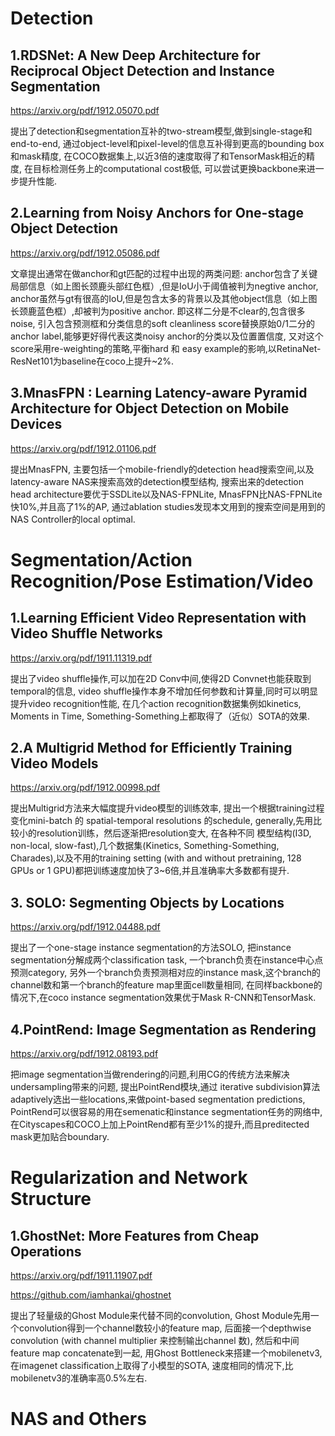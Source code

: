 # **Detection**

## 1.RDSNet: A New Deep Architecture for Reciprocal Object Detection and Instance Segmentation

https://arxiv.org/pdf/1912.05070.pdf

提出了detection和segmentation互补的two-stream模型,做到single-stage和end-to-end,
通过object-level和pixel-level的信息互补得到更高的bounding box和mask精度,
在COCO数据集上,以近3倍的速度取得了和TensorMask相近的精度,
在目标检测任务上的computational cost极低,
可以尝试更换backbone来进一步提升性能.

## 2.Learning from Noisy Anchors for One-stage Object Detection

https://arxiv.org/pdf/1912.05086.pdf

文章提出通常在做anchor和gt匹配的过程中出现的两类问题:
anchor包含了关键局部信息（如上图长颈鹿头部红色框）,但是IoU小于阈值被判为negtive anchor,
anchor虽然与gt有很高的IoU,但是包含太多的背景以及其他object信息（如上图长颈鹿蓝色框）,却被判为positive anchor.
即这样二分是不clear的,包含很多noise,
引入包含预测框和分类信息的soft cleanliness score替换原始0/1二分的anchor label,能够更好得代表这类noisy anchor的分类以及位置置信度,
又对这个score采用re-weighting的策略,平衡hard 和 easy example的影响,以RetinaNet-ResNet101为baseline在coco上提升~2%.

## 3.MnasFPN : Learning Latency-aware Pyramid Architecture for Object Detection on Mobile Devices

https://arxiv.org/pdf/1912.01106.pdf

提出MnasFPN, 主要包括一个mobile-friendly的detection head搜索空间,以及latency-aware NAS来搜索高效的detection模型结构,
搜索出来的detection head architecture要优于SSDLite以及NAS-FPNLite,
MnasFPN比NAS-FPNLite快10%,并且高了1%的AP,
通过ablation studies发现本文用到的搜索空间是用到的NAS Controller的local optimal.

# **Segmentation/Action Recognition/Pose Estimation/Video**

## 1.Learning Efficient Video Representation with Video Shuffle Networks

https://arxiv.org/pdf/1911.11319.pdf

提出了video shuffle操作,可以加在2D Conv中间,使得2D Convnet也能获取到temporal的信息,
video shuffle操作本身不增加任何参数和计算量,同时可以明显提升video recognition性能,
在几个action recognition数据集例如kinetics, Moments in Time, Something-Something上都取得了（近似）SOTA的效果.

## 2.A Multigrid Method for Efficiently Training Video Models

https://arxiv.org/pdf/1912.00998.pdf

提出Multigrid方法来大幅度提升video模型的训练效率,
提出一个根据training过程变化mini-batch 的 spatial-temporal resolutions 的schedule,
generally,先用比较小的resolution训练，然后逐渐把resolution变大,
在各种不同 模型结构(I3D, non-local, slow-fast),几个数据集(Kinetics, Something-Something, Charades),以及不用的training setting (with and without pretraining, 128 GPUs or 1 GPU)都把训练速度加快了3~6倍,并且准确率大多数都有提升.

## 3. SOLO: Segmenting Objects by Locations

https://arxiv.org/pdf/1912.04488.pdf

提出了一个one-stage instance segmentation的方法SOLO,
把instance segmentation分解成两个classification task,
一个branch负责在instance中心点预测category,
另外一个branch负责预测相对应的instance mask,这个branch的channel数和第一个branch的feature map里面cell数量相同,
在同样backbone的情况下,在coco instance segmentation效果优于Mask R-CNN和TensorMask.

## 4.PointRend: Image Segmentation as Rendering

https://arxiv.org/pdf/1912.08193.pdf

把image segmentation当做rendering的问题,利用CG的传统方法来解决undersampling带来的问题,
提出PointRend模块,通过 iterative subdivision算法adaptively选出一些locations,来做point-based segmentation predictions,
PointRend可以很容易的用在semenatic和instance segmentation任务的网络中,
在Cityscapes和COCO上加上PointRend都有至少1%的提升,而且preditected mask更加贴合boundary.


# **Regularization and Network Structure**

## 1.GhostNet: More Features from Cheap Operations

https://arxiv.org/pdf/1911.11907.pdf

https://github.com/iamhankai/ghostnet

提出了轻量级的Ghost Module来代替不同的convolution,
Ghost Module先用一个convolution得到一个channel数较小的feature map,
后面接一个depthwise convolution (with channel multiplier 来控制输出channel 数),
然后和中间feature map concatenate到一起,
用Ghost Bottleneck来搭建一个mobilenetv3, 在imagenet classification上取得了小模型的SOTA,
速度相同的情况下,比mobilenetv3的准确率高0.5%左右.




# **NAS and Others**
